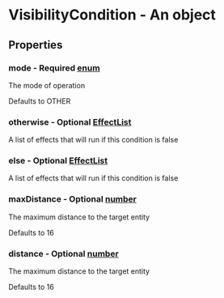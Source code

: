 

# VisibilityCondition - An object



## Properties



### mode - Required [enum](enum)



 The mode of operation



Defaults to OTHER



### otherwise - Optional [EffectList](EffectList)



 A list of effects that will run if this condition is false



### else - Optional [EffectList](EffectList)



 A list of effects that will run if this condition is false



### maxDistance - Optional [number](number)



 The maximum distance to the target entity



Defaults to 16



### distance - Optional [number](number)



 The maximum distance to the target entity



Defaults to 16

